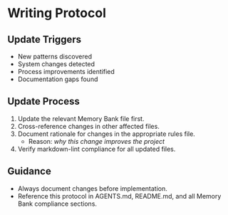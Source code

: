 # Writing Protocol

## Update Triggers
- New patterns discovered
- System changes detected
- Process improvements identified
- Documentation gaps found

## Update Process
1. Update the relevant Memory Bank file first.
2. Cross-reference changes in other affected files.
3. Document rationale for changes in the appropriate rules file.
   - Reason: _why this change improves the project_
4. Verify markdown-lint compliance for all updated files.

## Guidance
- Always document changes before implementation.
- Reference this protocol in AGENTS.md, README.md, and all Memory Bank compliance sections.

